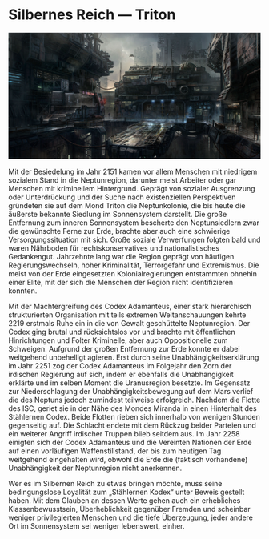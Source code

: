# Silbernes Reich — Triton

<img src="/books/basic-rules/supplement-origins/codex-triton/codex-triton.png" alt="Triton, 2271">

Mit der Besiedelung im Jahr 2151 kamen vor allem Menschen mit niedrigem sozialem Stand in die Neptunregion, darunter meist Arbeiter oder gar Menschen mit kriminellem Hintergrund. Geprägt von sozialer Ausgrenzung oder Unterdrückung und der Suche nach existenziellen Perspektiven gründeten sie auf dem Mond Triton die Neptunkolonie, die bis heute die äußerste bekannte Siedlung im Sonnensystem darstellt. Die große Entfernung zum inneren Sonnensystem bescherte den Neptunsiedlern zwar die gewünschte Ferne zur Erde, brachte aber auch eine schwierige Versorgungssituation mit sich. Große soziale Verwerfungen folgten bald und waren Nährboden für rechtskonservatives und nationalistisches Gedankengut. Jahrzehnte lang war die Region geprägt von häufigen Regierungswechseln, hoher Kriminalität, Terrorgefahr und Extremismus. Die meist von der Erde eingesetzten Kolonialregierungen entstammten ohnehin einer Elite, mit der sich die Menschen der Region nicht identifizieren konnten.

Mit der Machtergreifung des Codex Adamanteus, einer stark hierarchisch strukturierten Organisation mit teils extremen Weltanschauungen kehrte 2219 erstmals Ruhe ein in die von Gewalt geschüttelte Neptunregion. Der Codex ging brutal und rücksichtslos vor und brachte mit öffentlichen Hinrichtungen und Folter Kriminelle, aber auch Oppositionelle zum Schweigen. Aufgrund der großen Entfernung zur Erde konnte er dabei weitgehend unbehelligt agieren. Erst durch seine Unabhängigkeitserklärung im Jahr 2251 zog der Codex Adamanteus im Folgejahr den Zorn der irdischen Regierung auf sich, indem er ebenfalls die Unabhängigkeit erklärte und im selben Moment die Uranusregion besetzte. Im Gegensatz zur Niederschlagung der Unabhängigkeitsbewegung auf dem Mars verlief die des Neptuns jedoch zumindest teilweise erfolgreich. Nachdem die Flotte des ISC, geriet sie in der Nähe des Mondes Miranda in einen Hinterhalt des Stählernen Codex. Beide Flotten rieben sich innerhalb von wenigen Stunden gegenseitig auf. Die Schlacht endete mit dem Rückzug beider Parteien und ein weiterer Angriff irdischer Truppen blieb seitdem aus. Im Jahr 2258 einigten sich der Codex Adamanteus und die Vereinten Nationen der Erde auf einen vorläufigen Waffenstillstand, der bis zum heutigen Tag weitgehend eingehalten wird, obwohl die Erde die (faktisch vorhandene) Unabhängigkeit der Neptunregion nicht anerkennen.

Wer es im Silbernen Reich zu etwas bringen möchte, muss seine bedingungslose Loyalität zum „Stählernen Kodex“ unter Beweis gestellt haben. Mit dem Glauben an dessen Werte gehen auch ein erhebliches Klassenbewusstsein, Überheblichkeit gegenüber Fremden und scheinbar weniger privilegierten Menschen und die tiefe Überzeugung, jeder andere Ort im Sonnensystem sei weniger lebenswert, einher.
